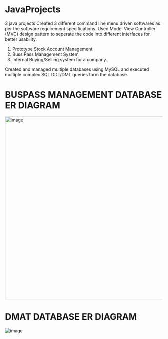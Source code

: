 # JavaProjects
3 java projects
Created 3 different command line menu driven softwares as per the software requirement specifications.
Used Model View Controller (MVC) design pattern to seperate the code into different interfaces for better usability.

1) Prototype Stock Account Management
2) Buss Pass Management System
3) Internal Buying/Selling system for a company.

Created and managed multiple databases using MySQL and executed multiple complex SQL DDL/DML queries form the database.

# BUSPASS MANAGEMENT DATABASE ER DIAGRAM

<img width="583" alt="image" src="https://github.com/ChaitanyaGhadling/JavaProjects/assets/55136558/191e2b9e-3ef2-4bb8-9bbe-2911f7be1d78">

# DMAT DATABASE ER DIAGRAM
![image](https://github.com/ChaitanyaGhadling/JavaProjects/assets/55136558/c3bed0b7-6f84-4101-a09c-f402a1e9fe5f)

